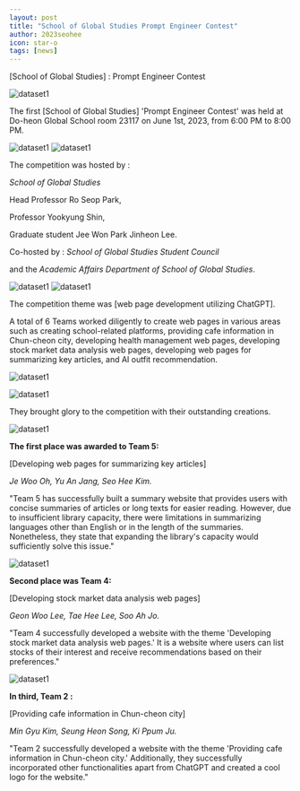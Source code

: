 ```yaml
---
layout: post
title: "School of Global Studies Prompt Engineer Contest"
author: 2023seohee
icon: star-o
tags: [news]
---
```


[School of Global Studies] : Prompt Engineer Contest

![dataset1](/img/news/SGS.jpg)

The first [School of Global Studies] 'Prompt Engineer Contest' was held at Do-heon Global School room 23117 on June 1st, 2023, from 6:00 PM to 8:00 PM.

![dataset1](/img/news/engineer.jpg)
![dataset1](/img/news/contest.jpg)

The competition was hosted by :

<i>School of Global Studies</i> 

Head Professor Ro Seop Park, 

Professor Yookyung Shin, 

Graduate student Jee Won Park Jinheon Lee.


Co-hosted by :
<i>School of Global Studies Student Council</i> 

and the <i>Academic Affairs Department of School of Global Studies</i>.

![dataset1](/img/news/chatgpt%20%EC%88%98%EC%A0%95%EC%82%AC%EC%A7%84.jpg)
![dataset1](/img/news/chatgpt%20%EC%88%98%EC%A0%95.jpg)

The competition theme was [web page development utilizing ChatGPT]. 

A total of 6 Teams worked diligently to create web pages in various areas such as creating school-related platforms, providing cafe information in Chun-cheon city, developing health management web pages, developing stock market data analysis web pages, developing web pages for summarizing key articles, and AI outfit recommendation.

![dataset1](/img/news/chatgpt%20%EC%88%98%EC%A0%95%20%EC%82%AC%EC%A7%84.jpg)

![dataset1](/img/news/engineer.jpg)

They brought glory to the competition with their outstanding creations.

![dataset1](/img/news/cont.jpg)

**The first place was awarded to Team 5:**

[Developing web pages for summarizing key articles]

<i>Je Woo Oh, Yu An Jang, Seo Hee Kim.</i>

"Team 5 has successfully built a summary website that provides users with concise summaries of articles or long texts for easier reading. However, due to insufficient library capacity, there were limitations in summarizing languages other than English or in the length of the summaries. Nonetheless, they state that expanding the library's capacity would sufficiently solve this issue."



![dataset1](/img/news/contt.jpg)

**Second place was Team 4:**

[Developing stock market data analysis web pages]

<i>Geon Woo Lee, Tae Hee Lee, Soo Ah Jo.</i>

"Team 4 successfully developed a website with the theme 'Developing stock market data analysis web pages.' It is a website where users can list stocks of their interest and receive recommendations based on their preferences."



![dataset1](/img/news/conttt.jpg)

**In third, Team 2 :**

[Providing cafe information in Chun-cheon city]

<i> Min Gyu Kim, Seung Heon Song, Ki Ppum Ju. </i>

"Team 2 successfully developed a website with the theme 'Providing cafe information in Chun-cheon city.' Additionally, they successfully incorporated other functionalities apart from ChatGPT and created a cool logo for the website."